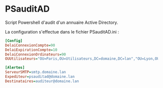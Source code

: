 # PSauditAD

Script Powershell d'audit d'un annuaire Active Directory.

La configuration s'effectue dans le fichier PSauditAD.ini :
```ini
[Config]
DelaiConnexionCompte=90
DelaiExpirationCompte=10
DelaiConnexionOrdinateurs=90
OUUtilisateurs="OU=Paris,OU=Utilisateurs,DC=domaine,DC=lan","OU=Lyon,OU=Utilisateurs,DC=domaine,DC=lan"

[Alertes]
ServeurSMTP=smtp.domaine.lan
Expediteur=psauditad@domaine.lan
Destinataires=auditeur@domaine.lan
```
